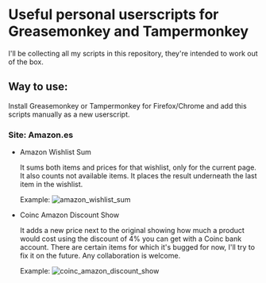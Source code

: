 # Useful personal userscripts for Greasemonkey and Tampermonkey

I'll be collecting all my scripts in this repository, they're intended to work out of the box.

## Way to use:

Install Greasemonkey or Tampermonkey for Firefox/Chrome and add this scripts manually as a new userscript.

### Site: Amazon.es

* Amazon Wishlist Sum

    It sums both items and prices for that wishlist, only for the current page. It also counts not available items. It places the result underneath the last item in the wishlist.

    Example:
    ![amazon_wishlist_sum](http://i.imgur.com/obIYeKq.png)

* Coinc Amazon Discount Show

    It adds a new price next to the original showing how much a product would cost using the discount of 4% you can get with a Coinc bank account. There are certain items for which it's bugged for now, I'll try to fix it on the future. Any collaboration is welcome.

    Example:
    ![coinc_amazon_discount_show](http://i.imgur.com/gvsgx01.png)
